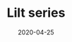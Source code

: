 ---
slug: lilt
title: Lilt series
order: 8
description: "Lilt"
image: "lilt_0.jpg"
date: 2020-04-25
works: [
{ image: "lilt_0.jpg", "title": "untitled (lilt series no.3)", "year": 2018, "dimensions": "135x160", "materials": "oil on cotton canvas" },
{ image: "lilt_1.jpg", "title": "untitled (lilt series no.4)", "year": 2018, "dimensions": "158x180", "materials": "oil on cotton canvas" },
{ image: "lilt_2.jpg", "title": "untitled (lilt series no.5)", "year": 2018, "dimensions": "135x158", "materials": "oil on cotton canvas" },
{ image: "lilt_3.jpg", "title": "untitled (lilt series no.6)", "year": 2018, "dimensions": "135x168", "materials": "oil on cotton canvas" },
{ image: "lilt_4.jpg", "title": "untitled (lilt series no.7)", "year": 2018, "dimensions": "135x168", "materials": "oil on cotton canvas" },
{ image: "lilt_5.jpg", "title": "untitled (lilt series no.8)", "year": 2018, "dimensions": "70x85", "materials": "oil on cotton canvas" },
{ image: "lilt_6.jpg", "title": "untitled (lilt series no.9)", "year": 2018, "dimensions": "70x85", "materials": "oil on cotton canvas" },
{ image: "lilt_7.jpg", "title": "untitled (lilt series no.10)", "year": 2018, "dimensions": "143x168", "materials": "oil on cotton canvas" },
{ image: "lilt_8.jpg", "title": "untitled (lilt series no.11)", "year": 2018, "dimensions": "158x180", "materials": "oil on cotton canvas" },
{ image: "lilt_9.jpg", "title": "untitled (lilt series no.12)", "year": 2018, "dimensions": "121x141", "materials": "oil on cotton canvas" },
{ image: "lilt_10.jpg", "title": "untitled (lilt series no.13)", "year": 2018, "dimensions": "121x141", "materials": "oil on cotton canvas" },
{ image: "lilt_11.jpg", "title": "untitled (lilt series no.14)", "year": 2018, "dimensions": "143x168", "materials": "oil on cotton canvas" },
{ image: "lilt_12.jpg", "title": "untitled (lilt series no.15)", "year": 2018, "dimensions": "143x168", "materials": "oil on cotton canvas" },
{ image: "lilt_13.jpg", "title": "untitled (lilt series no.16)", "year": 2018, "dimensions": "143x168", "materials": "oil on cotton canvas" },
{ image: "lilt_14.jpg", "title": "untitled (lilt series no.17)", "year": 2018, "dimensions": "143x168", "materials": "oil on cotton canvas" },
{ image: "lilt_15.jpg", "title": "untitled (lilt series no.18)", "year": 2018, "dimensions": "143x168", "materials": "oil on cotton canvas" },
{ image: "lilt_16.jpg", "title": "untitled (lilt series no.19)", "year": 2018, "dimensions": "143x168", "materials": "oil on cotton canvas" }
]
---